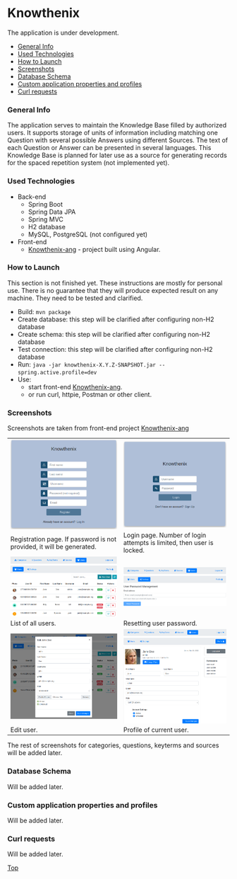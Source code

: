 # Knowthenix

The application is under development.

* [General Info](#general-info)
* [Used Technologies](#used-technologies)
* [How to Launch](#how-to-launch)
* [Screenshots](#screenshots)
* [Database Schema](#database-schema)
* [Custom application properties and profiles](#custom-application-properties-and-profiles)
* [Curl requests](#curl-requests)

### General Info

The application serves to maintain the Knowledge Base filled by authorized users.
It supports storage of units of information including matching one Question with several possible Answers using 
different Sources.
The text of each Question or Answer can be presented in several languages.
This Knowledge Base is planned for later use as a source for generating records for the spaced repetition system
(not implemented yet).

### Used Technologies
* Back-end
    * Spring Boot
    * Spring Data JPA
    * Spring MVC
    * H2 database
    * MySQL, PostgreSQL (not configured yet)
* Front-end
    * [Knowthenix-ang](https://github.com/dpopkov/knowthenix-ang) - project built using Angular.

### How to Launch
This section is not finished yet. These instructions are mostly for personal use.
There is no guarantee that they will produce expected result on any machine.
They need to be tested and clarified.
* Build: `mvn package`
* Create database: this step will be clarified after configuring non-H2 database
* Create schema: this step will be clarified after configuring non-H2 database
* Test connection: this step will be clarified after configuring non-H2 database
* Run: `java -jar knowthenix-X.Y.Z-SNAPSHOT.jar --spring.active.profile=dev`
* Use: 
    * start front-end [Knowthenix-ang](https://github.com/dpopkov/knowthenix-ang).
    * or run curl, httpie, Postman or other client.

### Screenshots

Screenshots are taken from front-end project [Knowthenix-ang](https://github.com/dpopkov/knowthenix-ang)

|  |  |
| ------------- | ------------- |
| <img align="center" src="docs/images/ui-01-register.png" /> | <img align="center" src="docs/images/ui-02-login.png" /> |
| Registration page. If password is not provided, it will be generated. | Login page. Number of login attempts is limited, then user is locked. |
| <img align="center" src="docs/images/ui-03-users.png" /> | <img align="center" src="docs/images/ui-04-settings.png" /> |
| List of all users. | Resetting user password. | 
| <img align="center" src="docs/images/ui-05-edit-user.png" /> | <img align="center" src="docs/images/ui-06-profile.png" /> |
| Edit user. | Profile of current user. |

The rest of screenshots for categories, questions, keyterms and sources will be added later.

### Database Schema
Will be added later.

### Custom application properties and profiles
Will be added later.

### Curl requests
Will be added later.

[Top](#knowthenix)

